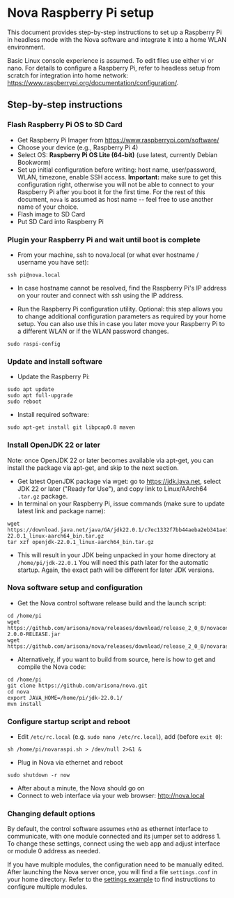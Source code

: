 # Nova Raspberry Pi setup

This document provides step-by-step instructions to set up a Raspberry Pi in headless mode with the Nova software and integrate it into a home WLAN environment.

Basic Linux console experience is assumed. To edit files use either vi or nano. For details to configure a Raspberry Pi, refer to
headless setup from scratch for integration into home network: <https://www.raspberrypi.org/documentation/configuration/>.

## Step-by-step instructions

### Flash Raspberry Pi OS to SD Card

- Get Raspberry Pi Imager from <https://www.raspberrypi.com/software/>
- Choose your device (e.g., Raspberry Pi 4)
- Select OS: **Raspberry Pi OS Lite (64-bit)** (use latest, currently Debian Bookworm)
- Set up initial configuration before writing: host name, user/password, WLAN, timezone, enable SSH access. **Important:** make sure to get this configuration right, otherwise you will not be able to connect to your Raspberry Pi after you boot it for the first time. For the rest of this document, `nova` is assumed as host name -- feel free to use another name of your choice.
- Flash image to SD Card
- Put SD Card into Raspberry Pi

### Plugin your Raspberry Pi and wait until boot is complete

- From your machine, ssh to nova.local (or what ever hostname / username you have set):

```
ssh pi@nova.local
```

- In case hostname cannot be resolved, find the Raspberry Pi's IP address on your router and connect with ssh using the IP address.

- Run the Raspberry Pi configuration utility. Optional: this step allows you to change additional configuration parameters as required by your home setup. You can also use this in case you later move your Raspberry Pi to a different WLAN or if the WLAN password changes.

```
sudo raspi-config
```

### Update and install software

- Update the Raspberry Pi:

```
sudo apt update
sudo apt full-upgrade
sudo reboot
```

- Install required software:

```
sudo apt-get install git libpcap0.8 maven
```

### Install OpenJDK 22 or later

Note: once OpenJDK 22 or later becomes available via apt-get, you can install the package via apt-get, and skip to the next section.

- Get latest OpenJDK package via wget: go to https://jdk.java.net, select JDK 22 or later ("Ready for Use"), and copy link to Linux/AArch64 `.tar.gz` package.
- In terminal on your Raspberry Pi, issue commands (make sure to update latest link and package name):

```
wget https://download.java.net/java/GA/jdk22.0.1/c7ec1332f7bb44aeba2eb341ae18aca4/8/GPL/openjdk-22.0.1_linux-aarch64_bin.tar.gz
tar xzf openjdk-22.0.1_linux-aarch64_bin.tar.gz
```

- This will result in your JDK being unpacked in your home directory at `/home/pi/jdk-22.0.1` You will need this path later for the automatic startup. Again, the exact path will be different for later JDK versions.

### Nova software setup and configuration

- Get the Nova control software release build and the launch script:

```
cd /home/pi
wget https://github.com/arisona/nova/releases/download/release_2_0_0/novacontrol-2.0.0-RELEASE.jar
wget https://github.com/arisona/nova/releases/download/release_2_0_0/novaraspi.sh
```

- Alternatively, if you want to build from source, here is how to get and compile the Nova code:

```
cd /home/pi
git clone https://github.com/arisona/nova.git
cd nova
export JAVA_HOME=/home/pi/jdk-22.0.1/
mvn install
```

### Configure startup script and reboot

- Edit `/etc/rc.local` (e.g. `sudo nano /etc/rc.local`), add (before `exit 0`):

```
sh /home/pi/novaraspi.sh > /dev/null 2>&1 &
```

- Plug in Nova via ethernet and reboot

```
sudo shutdown -r now
```

- After about a minute, the Nova should go on
- Connect to web interface via your web browser: http://nova.local

### Changing default options

By default, the control software assumes `eth0` as ethernet interface to communicate, with one module connected and its jumper set to address 1. To change these settings, connect using the web app and adjust interface or module 0 address as needed.

If you have multiple modules, the configuration need to be manually edited. After launching the Nova server once, you will find a file `settings.conf` in your home directory. Refer to the [settings example](doc/settings_example.txt) to find instructions to configure multiple modules.
